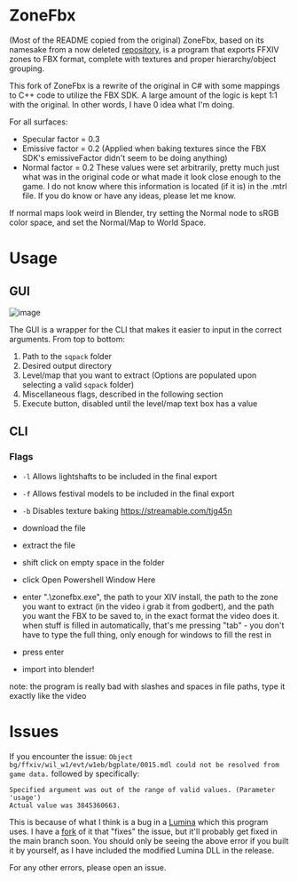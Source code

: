 # ZoneFbx
(Most of the README copied from the original)
ZoneFbx, based on its namesake from a now deleted [repository](https://github.com/lmcintyre/zonefbx),
is a program that exports FFXIV zones to FBX format, complete with textures
and proper hierarchy/object grouping.

This fork of ZoneFbx is a rewrite of the original in C# with some mappings to C++ code to utilize the FBX SDK.
A large amount of the logic is kept 1:1 with the original. In other words, I have 0 idea what I'm doing.

For all surfaces:
- Specular factor = 0.3
- Emissive factor = 0.2 (Applied when baking textures since the FBX SDK's emissiveFactor didn't seem to be doing anything)
- Normal factor = 0.2
These values were set arbitrarily, pretty much just what was in the
original code or what made it look close enough to the game. I
do not know where this information is located (if it is) in the .mtrl
file. If you do know or have any ideas, please let me know.

If normal maps look weird in Blender, try setting the Normal node
to sRGB color space, and set the Normal/Map to World Space.

# Usage
## GUI
![image](https://github.com/user-attachments/assets/8c20a2e2-1b1f-4791-95ce-f318f1cbcfa4)

The GUI is a wrapper for the CLI that makes it easier to input in the correct arguments.
From top to bottom:
1. Path to the `sqpack` folder
2. Desired output directory
3. Level/map that you want to extract (Options are populated upon selecting a valid `sqpack` folder)
4. Miscellaneous flags, described in the following section
5. Execute button, disabled until the level/map text box has a value

## CLI
### Flags
- `-l`    Allows lightshafts to be included in the final export
- `-f`    Allows festival models to be included in the final export
- `-b`    Disables texture baking 
https://streamable.com/tjg45n

- download the file
- extract the file
- shift click on empty space in the folder
- click Open Powershell Window Here
- enter ".\zonefbx.exe", the path to your XIV install, the path to the zone you want to extract (in the video i grab it from godbert), and the path you want the FBX to be saved to, in the exact format the video does it. when stuff is filled in automatically, that's me pressing "tab" - you don't have to type the full thing, only enough for windows to fill the rest in
- press enter
- import into blender!

note: the program is really bad with slashes and spaces in file paths, type it exactly like the video

# Issues
If you encounter the issue: `Object bg/ffxiv/wil_w1/evt/w1eb/bgplate/0015.mdl could not be resolved from game data.`
followed by specifically:
```
Specified argument was out of the range of valid values. (Parameter 'usage')
Actual value was 3845360663.
```
This is because of what I think is a bug in a [Lumina](https://github.com/NotAdam/Lumina) which this program uses.
I have a [fork](https://github.com/OTCompa/Lumina) of it that "fixes" the issue, but it'll probably get fixed in the main branch soon.
You should only be seeing the above error if you built it by yourself, as I have included the modified Lumina DLL in the release.  

For any other errors, please open an issue.
